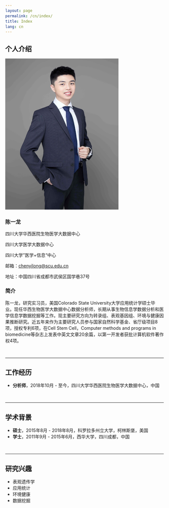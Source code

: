 ```yaml
---
layout: page
permalink: /cn/index/
title: Index
lang: cn
---
```


## 个人介绍

<img src="/images/chenyilong.jpg" class="floatpic" width="360" height="480">

### **陈一龙**

四川大学华西医院生物医学大数据中心<br>

四川大学医学大数据中心<br>

四川大学”医学+信息“中心<br>

邮箱：chenyilong@scu.edu.cn<br>

地址：中国四川省成都市武侯区国学巷37号<br>

### 简介

陈一龙，研究实习员，美国Colorado State University大学应用统计学硕士毕业。现任华西生物医学大数据中心数据分析师，长期从事生物信息学数据分析和医学信息学数据挖掘等工作。现主要研究方向为转录组、表观基因组、环境与健康因果推断研究。近五年来作为主要研究人员参与国家自然科学基金、省厅级项目8项，授权专利6项，在Cell Stem Cell，Computer methods and programs in biomedicine等杂志上发表中英文文章20余篇，以第一开发者获批计算机软件著作权4项。

<br>

---

## 工作经历

- **分析师**，2018年10月 - 至今，四川大学华西医院生物医学大数据中心，中国
<br>

---

## 学术背景

- **硕士**，2015年8月 - 2018年8月，科罗拉多州立大学，柯林斯堡，美国
- **学士**，2011年9月 - 2015年6月，西华大学，四川成都，中国
<br>

---

## 研究兴趣

- 表观遗传学
- 应用统计
- 环境健康
- 数据挖掘

<br>

